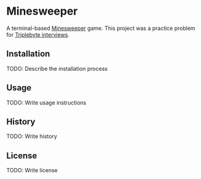 # Minesweeper

A terminal-based [Minesweeper](https://en.wikipedia.org/wiki/Minesweeper_(video_game)) game. This project was a practice problem for [Triplebyte interviews](https://triplebyte.com/static/interview_guide_2h_v2).

## Installation

TODO: Describe the installation process

## Usage

TODO: Write usage instructions

## History

TODO: Write history

## License

TODO: Write license
